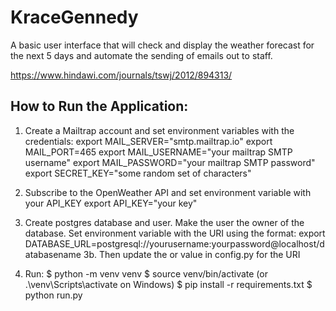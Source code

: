 # KraceGennedy

A basic user interface that will check and display the weather forecast for the next 5 days and automate the sending of emails out to staff.

https://www.hindawi.com/journals/tswj/2012/894313/

## How to Run the Application:
1. Create a Mailtrap account and set environment variables with the credentials:
export MAIL_SERVER="smtp.mailtrap.io"
export MAIL_PORT=465
export MAIL_USERNAME="your mailtrap SMTP username"
export MAIL_PASSWORD="your mailtrap SMTP password"
export SECRET_KEY="some random set of characters"

2. Subscribe to the OpenWeather API and set environment variable with your API_KEY 
export API_KEY="your key"

3. Create postgres database and user. Make the user the owner of the database. Set environment variable with the URI using the format:
export DATABASE_URL=postgresql://yourusername:yourpassword@localhost/databasename
3b. Then update the or value in config.py for the URI

4. Run:
$ python -m venv venv 
$ source venv/bin/activate (or .\venv\Scripts\activate on Windows)
$ pip install -r requirements.txt 
$ python run.py